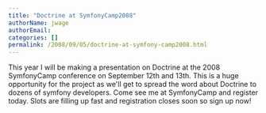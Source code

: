 ```yaml
---
title: "Doctrine at SymfonyCamp2008"
authorName: jwage
authorEmail:
categories: []
permalink: /2008/09/05/doctrine-at-symfony-camp2008.html
---
```

This year I will be making a presentation on Doctrine at the 2008
SymfonyCamp conference on September 12th and 13th. This is a huge
opportunity for the project as we'll get to spread the word about
Doctrine to dozens of symfony developers. Come see me at SymfonyCamp and
register today. Slots are filling up fast and registration closes soon
so sign up now!

